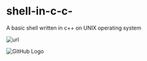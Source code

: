 # shell-in-c-c-
A basic shell written in c++ on UNIX operating system

![url](image_url)

![GitHub Logo](https://github.com/kush-bot/shell-in-cpp/blob/main/Screenshot_2024-02-03_16_52_39.png)


